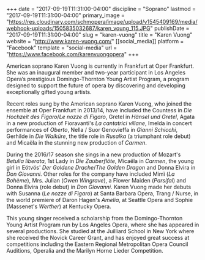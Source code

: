 +++
date = "2017-09-19T11:31:00-04:00"
discipline = "Soprano"
lastmod = "2017-09-19T11:31:00-04:00"
primary_image = "https://res.cloudinary.com/schmopera/image/upload/v1545409169/media/webhook-uploads/1505835032687/karen_voung_115.JPG"
publishDate = "2017-09-19T11:31:00-04:00"
slug = "karen-vuong"
title = "Karen Vuong"
website = "http://www.karen-vuong.com/"
[[social_media]]
platform = "Facebook"
template = "social-media"
url = "https://www.facebook.com/karenvuongopera"
+++

American soprano Karen Vuong is currently in Frankfurt at Oper Frankfurt. She was an inaugural member and two-year participant in Los Angeles Opera’s prestigious Domingo-Thornton Young Artist Program, a program designed to support the future of opera by discovering and developing  exceptionally gifted young artists. 

Recent roles sung by the American soprano Karen Vuong, who joined the ensemble at Oper Frankfurt in 2013/14, have included the Countess in *Die Hochzeit des Figaro*/*Le nozze di Figaro*, Gretel in *Hänsel und Gretel*, Agata in a new production of Fioravanti's *La cantatrici villane*, Imelda in concert performances of *Oberto*, Nella / Suor Genovieffa in *Gianni Schicchi*, Gerhilde in *Die Walküre*, the title role in *Rusalka* (a triumphant role debut) and Micaëla in the stunning new production of *Carmen*.

During the 2016/17 season she sings in a new production of Mozart's *Betulia liberata*, 1st Lady in *Die Zauberflöte*, Micaëla in *Carmen*, the young girl in Eötvös' *Der Goldene Drache*/*The Golden Dragon* and Donna Elvira in *Don Giovanni*.  Other roles for the company have included Mimì (*La Bohème*), Mrs. Julian (*Owen Wingrave*), a Flower Maiden (*Parsifal*)  and Donna Elvira (role debut) in *Don Giovanni*. Karen Vuong made her debuts with Susanna (*Le nozze di Figaro*) at Santa Barbara Opera, Trang / Nurse, in the world premiere of Daron Hagen's *Amelia*, at Seattle Opera and Sophie (Massenet's *Werther*) at Kentucky Opera. 

This young singer received a scholarship from the Domingo-Thornton Young Artist Program run by Los Angeles Opera, where she has appeared in several productions. She studied at the Juilliard School in New York where she received the Novick Career Grant, and has enjoyed great success at competitions including the Eastern Regional Metropolitan Opera Council Auditions, Operalia and the Marilyn Horne Lieder Competition.
